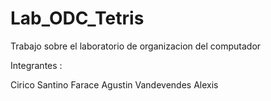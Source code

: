 # Lab_ODC_Tetris
Trabajo sobre el laboratorio de organizacion del computador

Integrantes :

Cirico Santino
Farace Agustin
Vandevendes Alexis
